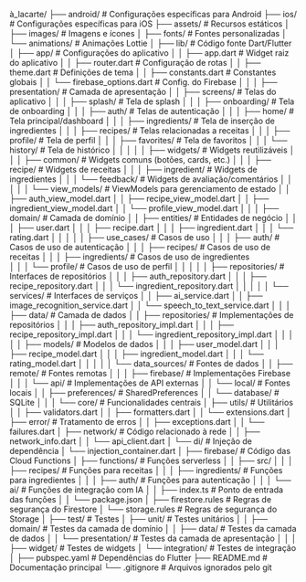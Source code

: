 à_lacarte/
├── android/                  # Configurações específicas para Android
├── ios/                      # Configurações específicas para iOS
├── assets/                   # Recursos estáticos
│   ├── images/               # Imagens e ícones
│   ├── fonts/                # Fontes personalizadas
│   └── animations/           # Animações Lottie
│
├── lib/                      # Código fonte Dart/Flutter
│   ├── app/                  # Configurações do aplicativo
│   │   ├── app.dart          # Widget raiz do aplicativo
│   │   ├── router.dart       # Configuração de rotas
│   │   ├── theme.dart        # Definições de tema
│   │   ├── constants.dart    # Constantes globais
│   │   └── firebase_options.dart # Config. do Firebase
│   │
│   ├── presentation/         # Camada de apresentação
│   │   ├── screens/          # Telas do aplicativo
│   │   │   ├── splash/       # Tela de splash
│   │   │   ├── onboarding/   # Tela de onboarding
│   │   │   ├── auth/         # Telas de autenticação
│   │   │   ├── home/         # Tela principal/dashboard
│   │   │   ├── ingredients/  # Tela de inserção de ingredientes
│   │   │   ├── recipes/      # Telas relacionadas a receitas
│   │   │   ├── profile/      # Tela de perfil
│   │   │   ├── favorites/    # Tela de favoritos
│   │   │   └── history/      # Tela de histórico
│   │   │
│   │   ├── widgets/          # Widgets reutilizáveis
│   │   │   ├── common/       # Widgets comuns (botões, cards, etc.)
│   │   │   ├── recipe/       # Widgets de receitas
│   │   │   ├── ingredient/   # Widgets de ingredientes
│   │   │   └── feedback/     # Widgets de avaliação/comentários
│   │   │
│   │   └── view_models/      # ViewModels para gerenciamento de estado
│   │       ├── auth_view_model.dart
│   │       ├── recipe_view_model.dart
│   │       ├── ingredient_view_model.dart
│   │       └── profile_view_model.dart
│   │
│   ├── domain/               # Camada de domínio
│   │   ├── entities/         # Entidades de negócio
│   │   │   ├── user.dart
│   │   │   ├── recipe.dart
│   │   │   ├── ingredient.dart
│   │   │   └── rating.dart
│   │   │
│   │   ├── use_cases/        # Casos de uso
│   │   │   ├── auth/         # Casos de uso de autenticação
│   │   │   ├── recipes/      # Casos de uso de receitas
│   │   │   ├── ingredients/  # Casos de uso de ingredientes  
│   │   │   └── profile/      # Casos de uso de perfil
│   │   │
│   │   ├── repositories/     # Interfaces de repositórios
│   │   │   ├── auth_repository.dart
│   │   │   ├── recipe_repository.dart
│   │   │   └── ingredient_repository.dart
│   │   │
│   │   └── services/         # Interfaces de serviços
│   │       ├── ai_service.dart
│   │       ├── image_recognition_service.dart
│   │       └── speech_to_text_service.dart
│   │
│   ├── data/                 # Camada de dados
│   │   ├── repositories/     # Implementações de repositórios
│   │   │   ├── auth_repository_impl.dart
│   │   │   ├── recipe_repository_impl.dart
│   │   │   └── ingredient_repository_impl.dart
│   │   │
│   │   ├── models/           # Modelos de dados
│   │   │   ├── user_model.dart
│   │   │   ├── recipe_model.dart
│   │   │   ├── ingredient_model.dart
│   │   │   └── rating_model.dart
│   │   │
│   │   └── data_sources/     # Fontes de dados
│   │       ├── remote/       # Fontes remotas
│   │       │   ├── firebase/ # Implementações Firebase
│   │       │   └── api/      # Implementações de API externas
│   │       └── local/        # Fontes locais
│   │           ├── preferences/  # SharedPreferences
│   │           └── database/     # SQLite
│   │
│   └── core/                 # Funcionalidades centrais
│       ├── utils/            # Utilitários
│       │   ├── validators.dart
│       │   ├── formatters.dart
│       │   └── extensions.dart
│       ├── error/            # Tratamento de erros
│       │   ├── exceptions.dart
│       │   └── failures.dart
│       ├── network/          # Código relacionado à rede
│       │   ├── network_info.dart
│       │   └── api_client.dart
│       └── di/               # Injeção de dependência
│           └── injection_container.dart
│
├── firebase/                 # Código das Cloud Functions
│   ├── functions/            # Funções serverless
│   │   ├── src/
│   │   │   ├── recipes/      # Funções para receitas
│   │   │   ├── ingredients/  # Funções para ingredientes
│   │   │   ├── auth/         # Funções para autenticação
│   │   │   └── ai/           # Funções de integração com IA
│   │   ├── index.ts          # Ponto de entrada das funções
│   │   └── package.json
│   ├── firestore.rules       # Regras de segurança do Firestore
│   └── storage.rules         # Regras de segurança do Storage
│
├── test/                     # Testes
│   ├── unit/                 # Testes unitários
│   │   ├── domain/           # Testes da camada de domínio
│   │   ├── data/             # Testes da camada de dados
│   │   └── presentation/     # Testes da camada de apresentação
│   │
│   ├── widget/               # Testes de widgets
│   └── integration/          # Testes de integração
│
├── pubspec.yaml              # Dependências do Flutter
├── README.md                 # Documentação principal
└── .gitignore                # Arquivos ignorados pelo git
